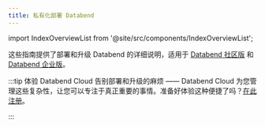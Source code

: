 ```yaml
---
title: 私有化部署 Databend
---
```


import IndexOverviewList from '@site/src/components/IndexOverviewList';

这些指南提供了部署和升级 Databend 的详细说明，适用于 [Databend 社区版](../00-products/00-dce.md) 和 [Databend 企业版](../00-products/01-dee/index.md)。

:::tip 体验 Databend Cloud
告别部署和升级的麻烦 —— Databend Cloud 为您管理这些复杂性，让您可以专注于真正重要的事情。准备好体验这种便捷了吗？[在此注册](https://www.databend.com/apply/?r=doc-card)。

:::

<IndexOverviewList />